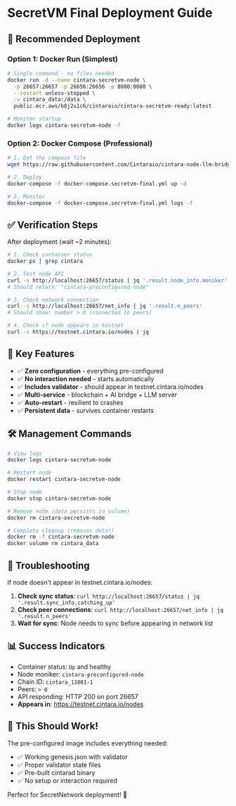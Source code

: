 # SecretVM Final Deployment Guide

## 🎯 **Recommended Deployment**

### **Option 1: Docker Run (Simplest)**
```bash
# Single command - no files needed
docker run -d --name cintara-secretvm-node \
  -p 26657:26657 -p 26656:26656 -p 8080:8080 \
  --restart unless-stopped \
  -v cintara_data:/data \
  public.ecr.aws/b8j2u1c6/cintaraio/cintara-secretvm-ready:latest

# Monitor startup
docker logs cintara-secretvm-node -f
```

### **Option 2: Docker Compose (Professional)**
```bash
# 1. Get the compose file
wget https://raw.githubusercontent.com/Cintaraio/cintara-node-llm-bridge/feat/unified-automated-setup/docker-compose.secretvm-final.yml

# 2. Deploy
docker-compose -f docker-compose.secretvm-final.yml up -d

# 3. Monitor
docker-compose -f docker-compose.secretvm-final.yml logs -f
```

## ✅ **Verification Steps**

After deployment (wait ~2 minutes):

```bash
# 1. Check container status
docker ps | grep cintara

# 2. Test node API
curl -s http://localhost:26657/status | jq '.result.node_info.moniker'
# Should return: "cintara-preconfigured-node"

# 3. Check network connection
curl -s http://localhost:26657/net_info | jq '.result.n_peers'
# Should show: number > 0 (connected to peers)

# 4. Check if node appears in testnet
curl -s https://testnet.cintara.io/nodes | jq
```

## 🌟 **Key Features**

- ✅ **Zero configuration** - everything pre-configured
- ✅ **No interaction needed** - starts automatically
- ✅ **Includes validator** - should appear in testnet.cintara.io/nodes
- ✅ **Multi-service** - blockchain + AI bridge + LLM server
- ✅ **Auto-restart** - resilient to crashes
- ✅ **Persistent data** - survives container restarts

## 🛠️ **Management Commands**

```bash
# View logs
docker logs cintara-secretvm-node

# Restart node
docker restart cintara-secretvm-node

# Stop node
docker stop cintara-secretvm-node

# Remove node (data persists in volume)
docker rm cintara-secretvm-node

# Complete cleanup (removes data!)
docker rm -f cintara-secretvm-node
docker volume rm cintara_data
```

## 🔧 **Troubleshooting**

If node doesn't appear in testnet.cintara.io/nodes:

1. **Check sync status**: `curl http://localhost:26657/status | jq '.result.sync_info.catching_up'`
2. **Check peer connections**: `curl http://localhost:26657/net_info | jq '.result.n_peers'`
3. **Wait for sync**: Node needs to sync before appearing in network list

## 📊 **Success Indicators**

- Container status: `Up` and healthy
- Node moniker: `cintara-preconfigured-node`
- Chain ID: `cintara_11001-1`
- Peers: `> 0`
- API responding: HTTP 200 on port 26657
- **Appears in**: https://testnet.cintara.io/nodes

## 🎯 **This Should Work!**

The pre-configured image includes everything needed:
- ✅ Working genesis.json with validator
- ✅ Proper validator state files
- ✅ Pre-built cintarad binary
- ✅ No setup or interaction required

Perfect for SecretNetwork deployment! 🚀